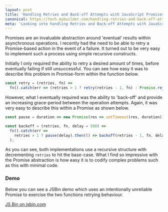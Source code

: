 ```yaml
---
layout: post
title: 'Handling Retries and Back-off Attempts with JavaScript Promises'
canonical: https://tech.mybuilder.com/handling-retries-and-back-off-attempts-with-javascript-promises/
meta: 'Looking into handling Retries and Back-off Attempts with JavaScript Promises'
---
```


Promises are an invaluable abstraction around 'eventual' results within asynchronous operations.
I recently had the need to be able to retry a Promise-based action in the event of a failure.
It turned out to be very easy to implement such a process using simple recursive constructs.

<!--more-->

Initially I only required the ability to retry a desired amount of times, before eventually failing if still unsuccessful.
You can see how easy it was to describe this problem in Promise-form within the function below.

```js
const retry = (retries, fn) =>
  fn().catch(err => (retries > 1 ? retry(retries - 1, fn) : Promise.reject(err)));
```

However, what I eventually required was the ability to 'back-off' and provide an increasing grace-period between the operation attempts.
Again, it was very easy to describe this within a Promise as shown below.

```js
const pause = duration => new Promise(res => setTimeout(res, duration));

const backoff = (retries, fn, delay = 500) =>
  fn().catch(err =>
    retries > 1 ? pause(delay).then(() => backoff(retries - 1, fn, delay * 2)) : Promise.reject(err)
  );
```

As you can see, both implementations use a recursive structure with decrementing `retries` to hit the base-case.
What I find so impressive with the Promise abstraction is how easy it is to codify complex problems such as this with minimal code.

### Demo

Below you can see a JSBin demo which uses an intentionally unreliable Promise to exercise the two functions retrying behaviour.

<a class="jsbin-embed" href="http://jsbin.com/topagew/1/embed?js,output">JS Bin on jsbin.com</a><script src="http://static.jsbin.com/js/embed.min.js?3.41.10"></script>
